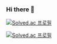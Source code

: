 ### Hi there 👋

<!--
**soo59599/soo59599** is a ✨ _special_ ✨ repository because its `README.md` (this file) appears on your GitHub profile.

Here are some ideas to get you started:

- 🔭 I’m currently working on ...
- 🌱 I’m currently learning ...
- 👯 I’m looking to collaborate on ...
- 🤔 I’m looking for help with ...
- 💬 Ask me about ...
- 📫 How to reach me: ...
- 😄 Pronouns: ...
- ⚡ Fun fact: ...
-->

[![Solved.ac
프로필](http://mazassumnida.wtf/api/v2/generate_badge?boj={soo59599})](https://solved.ac/{soo59599})

[![Solved.ac
프로필](http://mazassumnida.wtf/api/mini/generate_badge?boj={soo59599})](https://solved.ac/{soo59599})
